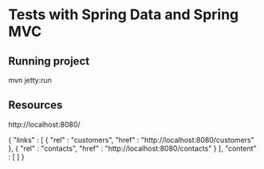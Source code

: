# Tests with Spring Data and Spring MVC

## Running project
mvn jetty:run

## Resources
http://localhost:8080/

{
  "links" : [ {
    "rel" : "customers",
    "href" : "http://localhost:8080/customers"
  }, {
    "rel" : "contacts",
    "href" : "http://localhost:8080/contacts"
  } ],
  "content" : [ ]
}